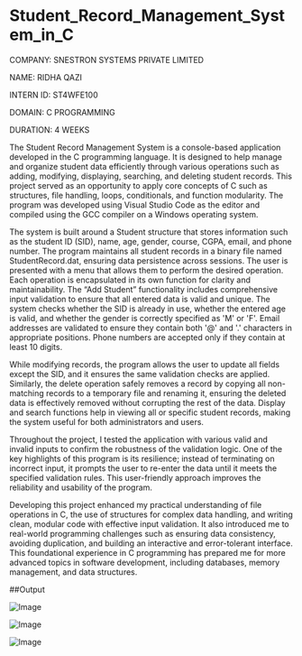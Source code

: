 # Student_Record_Management_System_in_C

COMPANY: SNESTRON SYSTEMS PRIVATE LIMITED

NAME: RIDHA QAZI

INTERN ID: ST4WFE100

DOMAIN: C PROGRAMMING

DURATION: 4 WEEKS


The Student Record Management System is a console-based application developed in the C programming language. It is designed to help manage and organize student data efficiently through various operations such as adding, modifying, displaying, searching, and deleting student records. This project served as an opportunity to apply core concepts of C such as structures, file handling, loops, conditionals, and function modularity. The program was developed using Visual Studio Code as the editor and compiled using the GCC compiler on a Windows operating system.

The system is built around a Student structure that stores information such as the student ID (SID), name, age, gender, course, CGPA, email, and phone number. The program maintains all student records in a binary file named StudentRecord.dat, ensuring data persistence across sessions. The user is presented with a menu that allows them to perform the desired operation. Each operation is encapsulated in its own function for clarity and maintainability. The “Add Student” functionality includes comprehensive input validation to ensure that all entered data is valid and unique. The system checks whether the SID is already in use, whether the entered age is valid, and whether the gender is correctly specified as 'M' or 'F'. Email addresses are validated to ensure they contain both '@' and '.' characters in appropriate positions. Phone numbers are accepted only if they contain at least 10 digits.

While modifying records, the program allows the user to update all fields except the SID, and it ensures the same validation checks are applied. Similarly, the delete operation safely removes a record by copying all non-matching records to a temporary file and renaming it, ensuring the deleted data is effectively removed without corrupting the rest of the data. Display and search functions help in viewing all or specific student records, making the system useful for both administrators and users.

Throughout the project, I tested the application with various valid and invalid inputs to confirm the robustness of the validation logic. One of the key highlights of this program is its resilience; instead of terminating on incorrect input, it prompts the user to re-enter the data until it meets the specified validation rules. This user-friendly approach improves the reliability and usability of the program.

Developing this project enhanced my practical understanding of file operations in C, the use of structures for complex data handling, and writing clean, modular code with effective input validation. It also introduced me to real-world programming challenges such as ensuring data consistency, avoiding duplication, and building an interactive and error-tolerant interface. This foundational experience in C programming has prepared me for more advanced topics in software development, including databases, memory management, and data structures.


##Output

![Image](https://github.com/user-attachments/assets/c1bfc58b-7f54-4a39-94ef-3b1a35f13fc7)

![Image](https://github.com/user-attachments/assets/d140c694-0b19-47e7-a199-302b65586a6f)

![Image](https://github.com/user-attachments/assets/3581b28b-9563-4486-ad69-720708d3916d)
